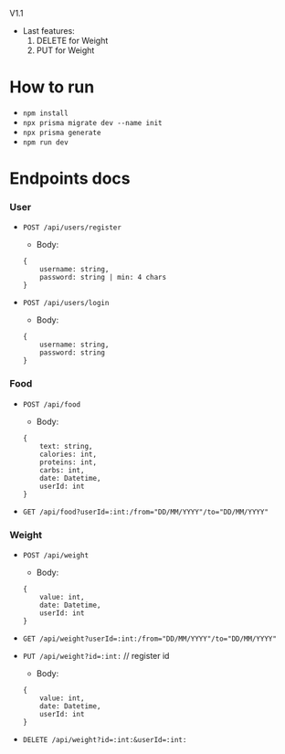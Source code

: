 V1.1

* Last features:
    1. DELETE for Weight 
    2. PUT for Weight

# How to run

* `npm install`
* `npx prisma migrate dev --name init`
* `npx prisma generate`
* `npm run dev`


# Endpoints docs

### User

* `POST /api/users/register` 
    - Body: 
    ```
    {
        username: string, 
        password: string | min: 4 chars
    }
    ```

* `POST /api/users/login` 
    
    - Body:
    ``` 
    {
        username: string, 
        password: string 
    }
     ```


### Food
*  `POST /api/food`
    - Body: 
    ```
    {
        text: string, 
        calories: int,
        proteins: int,
        carbs: int, 
        date: Datetime, 
        userId: int 
    }
    ```

* `GET /api/food?userId=:int:/from="DD/MM/YYYY"/to="DD/MM/YYYY"`

### Weight
*  `POST /api/weight`
    - Body: 
    ```
    {
        value: int,
        date: Datetime, 
        userId: int 
    }
    ```

* `GET /api/weight?userId=:int:/from="DD/MM/YYYY"/to="DD/MM/YYYY"`

* `PUT /api/weight?id=:int:` // register id
    - Body:
    ```
    {
        value: int,
        date: Datetime,
        userId: int
    }
    ```

* `DELETE /api/weight?id=:int:&userId=:int:`




